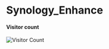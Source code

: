 # Synology_Enhance

#### Visitor count

![Visitor Count](https://profile-counter.glitch.me/Rootjhon/count.svg)
